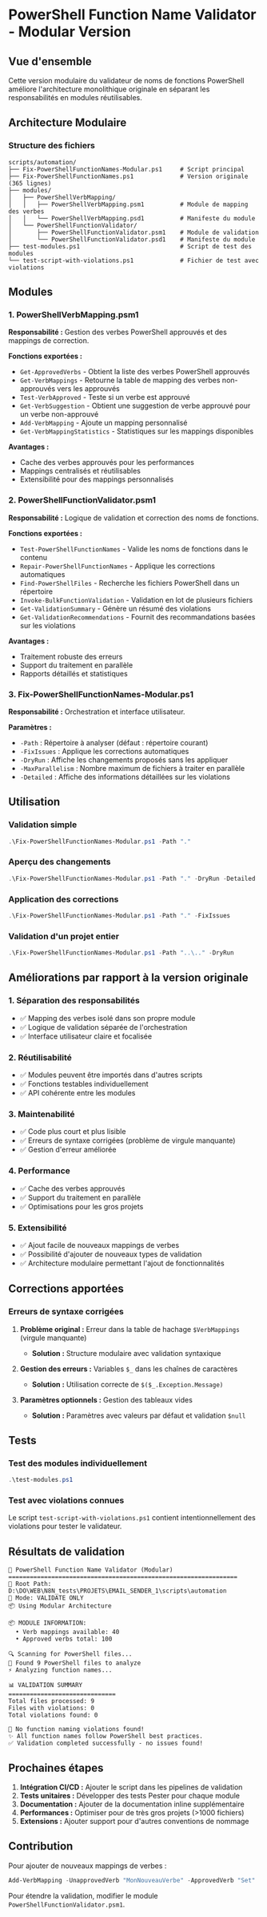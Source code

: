 # PowerShell Function Name Validator - Modular Version

## Vue d'ensemble

Cette version modulaire du validateur de noms de fonctions PowerShell améliore l'architecture monolithique originale en séparant les responsabilités en modules réutilisables.

## Architecture Modulaire

### Structure des fichiers

```
scripts/automation/
├── Fix-PowerShellFunctionNames-Modular.ps1     # Script principal
├── Fix-PowerShellFunctionNames.ps1             # Version originale (365 lignes)
├── modules/
│   ├── PowerShellVerbMapping/
│   │   ├── PowerShellVerbMapping.psm1          # Module de mapping des verbes
│   │   └── PowerShellVerbMapping.psd1          # Manifeste du module
│   └── PowerShellFunctionValidator/
│       ├── PowerShellFunctionValidator.psm1    # Module de validation
│       └── PowerShellFunctionValidator.psd1    # Manifeste du module
├── test-modules.ps1                            # Script de test des modules
└── test-script-with-violations.ps1             # Fichier de test avec violations
```

## Modules

### 1. PowerShellVerbMapping.psm1

**Responsabilité :** Gestion des verbes PowerShell approuvés et des mappings de correction.

**Fonctions exportées :**
- `Get-ApprovedVerbs` - Obtient la liste des verbes PowerShell approuvés
- `Get-VerbMappings` - Retourne la table de mapping des verbes non-approuvés vers les approuvés
- `Test-VerbApproved` - Teste si un verbe est approuvé
- `Get-VerbSuggestion` - Obtient une suggestion de verbe approuvé pour un verbe non-approuvé
- `Add-VerbMapping` - Ajoute un mapping personnalisé
- `Get-VerbMappingStatistics` - Statistiques sur les mappings disponibles

**Avantages :**
- Cache des verbes approuvés pour les performances
- Mappings centralisés et réutilisables
- Extensibilité pour des mappings personnalisés

### 2. PowerShellFunctionValidator.psm1

**Responsabilité :** Logique de validation et correction des noms de fonctions.

**Fonctions exportées :**
- `Test-PowerShellFunctionNames` - Valide les noms de fonctions dans le contenu
- `Repair-PowerShellFunctionNames` - Applique les corrections automatiques
- `Find-PowerShellFiles` - Recherche les fichiers PowerShell dans un répertoire
- `Invoke-BulkFunctionValidation` - Validation en lot de plusieurs fichiers
- `Get-ValidationSummary` - Génère un résumé des violations
- `Get-ValidationRecommendations` - Fournit des recommandations basées sur les violations

**Avantages :**
- Traitement robuste des erreurs
- Support du traitement en parallèle
- Rapports détaillés et statistiques

### 3. Fix-PowerShellFunctionNames-Modular.ps1

**Responsabilité :** Orchestration et interface utilisateur.

**Paramètres :**
- `-Path` : Répertoire à analyser (défaut : répertoire courant)
- `-FixIssues` : Applique les corrections automatiques
- `-DryRun` : Affiche les changements proposés sans les appliquer
- `-MaxParallelism` : Nombre maximum de fichiers à traiter en parallèle
- `-Detailed` : Affiche des informations détaillées sur les violations

## Utilisation

### Validation simple
```powershell
.\Fix-PowerShellFunctionNames-Modular.ps1 -Path "."
```

### Aperçu des changements
```powershell
.\Fix-PowerShellFunctionNames-Modular.ps1 -Path "." -DryRun -Detailed
```

### Application des corrections
```powershell
.\Fix-PowerShellFunctionNames-Modular.ps1 -Path "." -FixIssues
```

### Validation d'un projet entier
```powershell
.\Fix-PowerShellFunctionNames-Modular.ps1 -Path "..\.." -DryRun
```

## Améliorations par rapport à la version originale

### 1. **Séparation des responsabilités**
- ✅ Mapping des verbes isolé dans son propre module
- ✅ Logique de validation séparée de l'orchestration
- ✅ Interface utilisateur claire et focalisée

### 2. **Réutilisabilité**
- ✅ Modules peuvent être importés dans d'autres scripts
- ✅ Fonctions testables individuellement
- ✅ API cohérente entre les modules

### 3. **Maintenabilité**
- ✅ Code plus court et plus lisible
- ✅ Erreurs de syntaxe corrigées (problème de virgule manquante)
- ✅ Gestion d'erreur améliorée

### 4. **Performance**
- ✅ Cache des verbes approuvés
- ✅ Support du traitement en parallèle
- ✅ Optimisations pour les gros projets

### 5. **Extensibilité**
- ✅ Ajout facile de nouveaux mappings de verbes
- ✅ Possibilité d'ajouter de nouveaux types de validation
- ✅ Architecture modulaire permettant l'ajout de fonctionnalités

## Corrections apportées

### Erreurs de syntaxe corrigées
1. **Problème original :** Erreur dans la table de hachage `$VerbMappings` (virgule manquante)
   - **Solution :** Structure modulaire avec validation syntaxique

2. **Gestion des erreurs :** Variables `$_` dans les chaînes de caractères
   - **Solution :** Utilisation correcte de `$($_.Exception.Message)`

3. **Paramètres optionnels :** Gestion des tableaux vides
   - **Solution :** Paramètres avec valeurs par défaut et validation `$null`

## Tests

### Test des modules individuellement
```powershell
.\test-modules.ps1
```

### Test avec violations connues
Le script `test-script-with-violations.ps1` contient intentionnellement des violations pour tester le validateur.

## Résultats de validation

```
🚀 PowerShell Function Name Validator (Modular)
================================================================
📍 Root Path: D:\DO\WEB\N8N_tests\PROJETS\EMAIL_SENDER_1\scripts\automation
🔧 Mode: VALIDATE ONLY
📦 Using Modular Architecture

📦 MODULE INFORMATION:
  • Verb mappings available: 40
  • Approved verbs total: 100

🔍 Scanning for PowerShell files...
📁 Found 9 PowerShell files to analyze
⚡ Analyzing function names...

📊 VALIDATION SUMMARY
==============================
Total files processed: 9
Files with violations: 0
Total violations found: 0

🎉 No function naming violations found!
✨ All function names follow PowerShell best practices.
✅ Validation completed successfully - no issues found!
```

## Prochaines étapes

1. **Intégration CI/CD :** Ajouter le script dans les pipelines de validation
2. **Tests unitaires :** Développer des tests Pester pour chaque module
3. **Documentation :** Ajouter de la documentation inline supplémentaire
4. **Performances :** Optimiser pour de très gros projets (>1000 fichiers)
5. **Extensions :** Ajouter support pour d'autres conventions de nommage

## Contribution

Pour ajouter de nouveaux mappings de verbes :
```powershell
Add-VerbMapping -UnapprovedVerb "MonNouveauVerbe" -ApprovedVerb "Set"
```

Pour étendre la validation, modifier le module `PowerShellFunctionValidator.psm1`.
